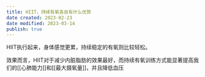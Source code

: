 ```yaml
---
title: HIIT，持续有氧各自有什么优势
date created: 2023-02-23
date modified: 2023-03-14
publish: true
---
```


HIIT执行起来，身体感觉更累，持续稳定的有氧则比较轻松。

效果而言，HIIT对于减少内脏脂肪的效果最好，而持续有氧训练方式能显著提高我们的[[心肺能力]]和[[最大摄氧量]]，并且降低血压
